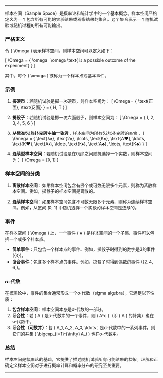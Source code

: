 
---

样本空间（Sample Space）是概率论和统计学中的一个基本概念。样本空间严格定义为一个包含所有可能的实验结果或观察结果的集合。这个集合表示一个随机试验或随机过程的所有可能输出。

### 严格定义

令 \( \Omega \) 表示样本空间，则样本空间可以定义如下：

\[ \Omega = \{ \omega : \omega \text{ is a possible outcome of the experiment} \} \]

其中，每个 \( \omega \) 被称为一个样本点或基本事件。

### 示例

1. **掷硬币**：若随机试验是掷一次硬币，则样本空间为：
   \[
   \Omega = \{ \text{正面}, \text{反面} \} = \{ H, T \}
   \]

2. **掷骰子**：若随机试验是掷一次六面骰子，则样本空间为：
   \[
   \Omega = \{ 1, 2, 3, 4, 5, 6 \}
   \]

3. **从标准52张扑克牌中抽一张牌**：样本空间为所有52张扑克牌的集合：
   \[
   \Omega = \{ \text{A♠}, \text{2♠}, \ldots, \text{K♠}, \text{A♥}, \ldots, \text{K♥}, \text{A♦}, \ldots, \text{K♦}, \text{A♣}, \ldots, \text{K♣} \}
   \]

4. **连续型样本空间**：若随机试验是在0到1之间随机选择一个实数，则样本空间为：
   \[
   \Omega = [0, 1]
   \]

### 样本空间的分类

1. **离散样本空间**：如果样本空间包含有限个或可数无限多个元素，则称为离散样本空间。例如，掷骰子的样本空间是离散的。
   
2. **连续样本空间**：如果样本空间包含不可数无限多个元素，则称为连续样本空间。例如，从区间 [0, 1] 中随机选择一个实数的样本空间是连续的。

### 事件

在样本空间 \( \Omega \) 上，一个事件 \( A \) 是样本空间的一个子集。事件可以包括一个或多个样本点。

- **简单事件**：只包含一个样本点的事件。例如，掷骰子时得到的数字是3的事件 \(\{3\}\)。
- **复合事件**：包含多个样本点的事件。例如，掷骰子时得到偶数的事件 \(\{2, 4, 6\}\)。

### σ-代数

在概率论中，事件的集合通常形成一个σ-代数（sigma algebra），它满足以下性质：

1. **包含样本空间**：样本空间本身是σ-代数的一部分。
2. **闭合性**：若 \( A \) 是σ-代数中的一个事件，则 \( A^c \)（即 \( A \) 的补集）也在σ-代数中。
3. **闭合性（可数并）**：若 \( A_1, A_2, A_3, \ldots \) 是σ-代数中的一系列事件，则它们的并集 \( \bigcup_{i=1}^{\infty} A_i \) 也在σ-代数中。

### 总结

样本空间是概率论的基础，它提供了描述随机试验所有可能结果的框架。理解和正确定义样本空间对于进行概率计算和概率分布的研究至关重要。

---


